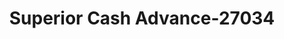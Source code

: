 ---
f_zip-code: 64093
f_state-code: MO
title: Superior Cash Advance-27034
f_phone: 660-429-6333
f_city-only: Warrensburg
f_address: 609 E Business Us Hwy 50 Warrensburg
f_location-unique-id: '27034'
slug: superior-cash-advance-27034
updated-on: '2024-05-30T13:46:58.046Z'
created-on: '2024-05-30T13:36:59.803Z'
published-on: '2024-05-30T13:54:32.469Z'
f_city-state: cms/city/warrensburg-mo.md
f_company: cms/company/superior-cash-advance.md
f_state: cms/state/missouri.md
layout: '[payday-loan].html'
tags: payday-loan
---